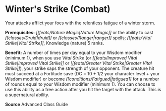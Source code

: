 ﻿---
cssclass: [feats]

---
# Winter's Strike (Combat)

Your attacks afflict your foes with the relentless fatigue of a winter storm.

**Prerequisites:** _[[feats/Nature Magic|Nature Magic]]_ or the ability to cast _[[classes/Druid|druid]]_ or _[[classes/Ranger|ranger]]_ spells; _[[feats/Vital Strike|Vital Strike]]_, Knowledge (nature) 5 ranks.

**Benefit:** A number of times per day equal to your Wisdom modifier (minimum 1), when you use _Vital Strike_ (or _[[feats/Improved Vital Strike|Improved Vital Strike]]_ or _[[feats/Greater Vital Strike|Greater Vital Strike]]_), your strike saps the strength of your opponent. The creature hit must succeed at a Fortitude save (DC = 10 + 1/2 your character level + your Wisdom modifier) or become _[[conditions/Fatigued|fatigued]]_ for a number of rounds equal to your Wisdom modifier (minimum 1). You can choose to use this ability as a free action after you hit the target with the attack. This is a supernatural ability.

**Source** Advanced Class Guide